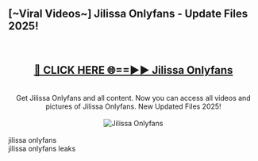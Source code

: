 <h2>[~Viral Videos~] Jilissa Onlyfans - Update Files 2025!</h2>
<br>
<div align="center">
<h2><a href="https://betterlinks.top/A2PfLJ" rel="nofollow">🔴 CLICK HERE 🌐==►► Jilissa Onlyfans</a></h2>
<br>
Get Jilissa Onlyfans and all content. Now you can access all videos and pictures of Jilissa Onlyfans. New Updated Files 2025!
<br>
<br>
<a href="https://betterlinks.top/A2PfLJ" rel="nofollow" data-target="animated-image.originalLink"><img src="https://i.ibb.co.com/WyWwxjT/player-gif2.gif" alt="Jilissa Onlyfans" style="max-width: 100%; display: inline-block;" data-target="animated-image.originalImage"></a>
</div>
<br>
jilissa onlyfans<br>
jilissa onlyfans leaks